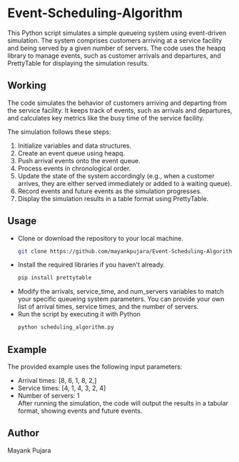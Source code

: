 # Event-Scheduling-Algorithm
This Python script simulates a simple queueing system using event-driven simulation. The system comprises customers arriving at a service facility and being served by a given number of servers. The code uses the heapq library to manage events, such as customer arrivals and departures, and PrettyTable for displaying the simulation results.

## Working
The code simulates the behavior of customers arriving and departing from the service facility. It keeps track of events, such as arrivals and departures, and calculates key metrics like the busy time of the service facility.

The simulation follows these steps:

1. Initialize variables and data structures.
2. Create an event queue using heapq.
3. Push arrival events onto the event queue.
4. Process events in chronological order.
5. Update the state of the system accordingly (e.g., when a customer arrives, they are either served immediately or added to a waiting queue).
6. Record events and future events as the simulation progresses.
7. Display the simulation results in a table format using PrettyTable.

## Usage
- Clone or download the repository to your local machine.
  ```sh
  git clone https://github.com/mayankpujara/Event-Scheduling-Algorithm.git
- Install the required libraries if you haven't already.
  ```sh
  pip install prettytable
- Modify the arrivals, service_time, and num_servers variables to match your specific queueing system parameters. You can provide your own list of arrival times, service times, and the number of servers.
- Run the script by executing it with Python
  ```sh
  python scheduling_algorithm.py

## Example
The provided example uses the following input parameters:

- Arrival times: [8, 6, 1, 8, 2,]
- Service times: [4, 1, 4, 3, 2, 4]
- Number of servers: 1<br>
After running the simulation, the code will output the results in a tabular format, showing events and future events.

## Author
Mayank Pujara
